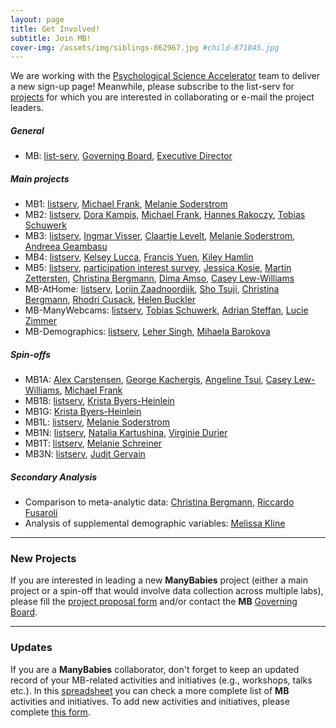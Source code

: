 ```yaml
---
layout: page
title: Get Involved!
subtitle: Join MB!
cover-img: /assets/img/siblings-862967.jpg #child-871845.jpg
---
```



<!-- testing - page is not building
To-do:
- login/password?
  - good example: https://member.psysciacc.org/register.php
  - (database -
    https://wilsonmar.github.io/authentication-on-static-site/ ;
    https://github.com/apcj/jekyll-google-auth) ;
    https://stackoverflow.com/questions/12598822/how-can-i-provide-login-feature-to-a-jekyll-site ;
    https://github.com/benbalter/jekyll-auth

- Add membership form
- add new project form:
  [project proposal form](https://docs.google.com/document/d/1kbnK2us2Svfcf7X4TAI5YUw3_duUNAQoYINTuuWr1Jw/edit?usp=sharing)

- add validator
  https://github.com/manybabies/validator

- add current/new actitivies form
- find a place to add this actitivties spreadsheet: (??)
		[This spreadsheet](https://docs.google.com/spreadsheets/d/1esnJTsPB0NJ2PP0fwmWIhSxShKLIN99Ga8ehCDyz3rQ/edit?usp=sharing)

Notes:
- html syntax for external e-mail:
  <a href="mailto:manybabies-gb@mailman.stanford.edu">governing board e-mail</a>
-->

We are working with the [Psychological Science Accelerator](https://psysciacc.org/) team to deliver a new sign-up page! Meanwhile, please subscribe to the  list-serv for [projects]({{site.baseurl}}/projects) for which you are interested in collaborating or e-mail the project leaders.

##### General
* MB: [list-serv](https://mailman.stanford.edu/mailman/listinfo/manybabies), [Governing Board](mailto:manybabies-gb@mailman.stanford.edu), [Executive Director](mailto:manybabies.director@gmail.com)

##### Main projects
* MB1: [listserv](https://mailman.stanford.edu/mailman/listinfo/manybabies1), [Michael Frank](mailto:mcfrank@stanford.edu), [Melanie Soderstrom](mailto:M_Soderstrom@umanitoba.ca)
* MB2: [listserv](https://mailman.stanford.edu/mailman/listinfo/manybabies2),
[Dora Kampis](mailto:dk@psy.ku.dk), [Michael Frank](mailto:mcfrank@stanford.edu), [Hannes Rakoczy](mailto:hrakocz@uni-goettingen.de), [Tobias Schuwerk](mailto:Tobias.Schuwerk@psy.lmu.de)
* MB3: [listserv](https://mailman.stanford.edu/mailman/listinfo/manybabies3), [Ingmar Visser](mailto:I.Visser@uva.nl), [Claartje Levelt](mailto:c.c.levelt@hum.leidenuniv.nl), [Melanie Soderstrom](mailto:M_Soderstrom@umanitoba.ca), [Andreea Geambasu](mailto:a.geambasu@hum.leidenuniv.nl)
* MB4: [listserv](https://mailman.stanford.edu/mailman/listinfo/manybabies4), [Kelsey Lucca](mailto:Kelsey.Lucca@asu.edu), [Francis Yuen](mailto:francis.yuen@psych.ubc.ca), [Kiley Hamlin](mailto:kiley.hamlin@psych.ubc.ca)
* MB5: [listserv](https://mailman.stanford.edu/mailman/listinfo/manybabies5), [participation interest survey](https://forms.gle/czxx9zzVytisCRY9A), [Jessica Kosie](mailto:jkosie@princeton.edu), [Martin Zettersten](mailto:martincz@princeton.edu), [Christina Bergmann](mailto:Christina.Bergmann@mpi.nl), [Dima Amso](mailto:da2959@columbia.edu), [Casey Lew-Williams](mailto:caseylw@princeton.edu)
* MB-AtHome: [listserv](https://groups.google.com/g/InfantLooksAtHome), [Lorijn Zaadnoordijk](mailto:L.Zaadnoordijk@tcd.ie), [Sho Tsuji](mailto:tsujish@gmail.com), [Christina Bergmann](mailto:Christina.Bergmann@mpi.nl), [Rhodri Cusack](mailto:rhodricusack@cusacklab.org), [Helen Buckler](mailto:Helen.Buckler@nottingham.ac.uk)
* MB-ManyWebcams: [listserv](https://lists.lrz.de/mailman/listinfo/online_mb2), [Tobias Schuwerk](mailto:tobias.schuwerk@psy.lmu.de), [Adrian Steffan](adrian.steffan@hotmail.de), [Lucie Zimmer](lucie.zimmer@psy.lmu.de)
* MB-Demographics: [listserv](https://mailman.stanford.edu/mailman/listinfo/manybabies-demographics), [Leher Singh](mailto:leher.singh.nus@gmail.com), [Mihaela Barokova](mailto:mihaela.barokova@gmail.com)

##### Spin-offs
* MB1A: [Alex Carstensen](mailto:abcarstensen@ucsd.edu), [George Kachergis](mailto:kachergis@stanford.edu), [Angeline Tsui](mailto:angelinetsui@gmail.com), [Casey Lew-Williams](mailto:caseylw@princeton.edu), [Michael Frank](mailto:mcfrank@stanford.edu)
* MB1B: [listserv](https://groups.google.com/forum/#!forum/manybabies-bilingual), [Krista Byers-Heinlein](mailto:K.Byers@concordia.ca)
* MB1G: [Krista Byers-Heinlein](mailto:K.Byers@concordia.ca)
* MB1L: [listserv](https://groups.google.com/u/1/g/mb1-cdi-follow-up), [Melanie Soderstrom](mailto:M_Soderstrom@umanitoba.ca)
* MB1N: [listserv](https://mailman.stanford.edu/mailman/listinfo/manybabies1), [Natalia Kartushina](mailto:natalia.kartushina@psykologi.uio.no), [Virginie Durier](mailto:virginie.durier@univ-rennes1.fr)
* MB1T: [listserv](https://mailman.stanford.edu/mailman/listinfo/manybabies1), [Melanie Schreiner](mailto:melanie.schreiner@psych.uni-goettingen.de)
* MB3N: [listserv](https://mailman.stanford.edu/mailman/listinfo/manybabies3), [Judit Gervain](mailto:judit.gervain@parisdescartes.fr)

##### Secondary Analysis
* Comparison to meta-analytic data: [Christina Bergmann](mailto:Christina.Bergmann@mpi.nl), [Riccardo Fusaroli](mailto:fusaroli@cas.au.dk)
* Analysis of supplemental demographic variables: [Melissa Kline](mailto:mekline@mit.edu)

***

### New Projects
If you are interested in leading a new **ManyBabies** project (either a main project or a spin-off that would involve data collection across multiple labs), please fill the [project proposal form](https://docs.google.com/document/d/1kbnK2us2Svfcf7X4TAI5YUw3_duUNAQoYINTuuWr1Jw/edit) and/or contact the **MB** [Governing Board](mailto:manybabies-gb@mailman.stanford.edu).

***

### Updates
If you are a **ManyBabies** collaborator, don't forget to keep an updated record of your MB-related activities and initiatives (e.g., workshops, talks etc.). In this [spreadsheet](https://docs.google.com/spreadsheets/d/1esnJTsPB0NJ2PP0fwmWIhSxShKLIN99Ga8ehCDyz3rQ/edit?usp=sharing) you can check a more complete list of **MB** activities and initiatives. To add new activities and initiatives, please complete [this form](https://forms.gle/qaynWvpYLP1J4eYd6).

